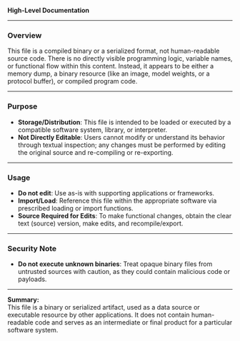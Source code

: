**High-Level Documentation**

---

### Overview

This file is a compiled binary or a serialized format, not human-readable source code. There is no directly visible programming logic, variable names, or functional flow within this content. Instead, it appears to be either a memory dump, a binary resource (like an image, model weights, or a protocol buffer), or compiled program code.

---

### Purpose

- **Storage/Distribution**: This file is intended to be loaded or executed by a compatible software system, library, or interpreter. 
- **Not Directly Editable**: Users cannot modify or understand its behavior through textual inspection; any changes must be performed by editing the original source and re-compiling or re-exporting.

---

### Usage

- **Do not edit**: Use as-is with supporting applications or frameworks.
- **Import/Load**: Reference this file within the appropriate software via prescribed loading or import functions.
- **Source Required for Edits**: To make functional changes, obtain the clear text (source) version, make edits, and recompile/export.

---

### Security Note

- **Do not execute unknown binaries**: Treat opaque binary files from untrusted sources with caution, as they could contain malicious code or payloads.

---

**Summary:**  
This file is a binary or serialized artifact, used as a data source or executable resource by other applications. It does not contain human-readable code and serves as an intermediate or final product for a particular software system.